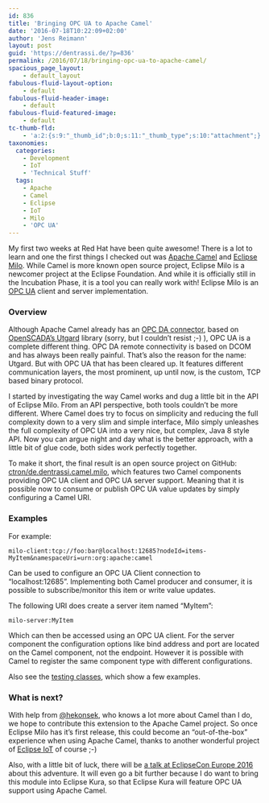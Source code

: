 ```yaml
---
id: 836
title: 'Bringing OPC UA to Apache Camel'
date: '2016-07-18T10:22:09+02:00'
author: 'Jens Reimann'
layout: post
guid: 'https://dentrassi.de/?p=836'
permalink: /2016/07/18/bringing-opc-ua-to-apache-camel/
spacious_page_layout:
    - default_layout
fabulous-fluid-layout-option:
    - default
fabulous-fluid-header-image:
    - default
fabulous-fluid-featured-image:
    - default
tc-thumb-fld:
    - 'a:2:{s:9:"_thumb_id";b:0;s:11:"_thumb_type";s:10:"attachment";}'
taxonomies:
  categories:
    - Development
    - IoT
    - 'Technical Stuff'
  tags:
    - Apache
    - Camel
    - Eclipse
    - IoT
    - Milo
    - 'OPC UA'
---
```


My first two weeks at Red Hat have been quite awesome! There is a lot to learn and one the first things I checked out was [Apache Camel](http://camel.apache.org/) and [Eclipse Milo](http://eclipse.org/milo). While Camel is more known open source project, Eclipse Milo is a newcomer project at the Eclipse Foundation. And while it is officially still in the Incubation Phase, it is a tool you can really work with! Eclipse Milo is an [OPC UA](https://opcfoundation.org/about/opc-technologies/opc-ua/) client and server implementation.

<!-- more -->

### Overview

Although Apache Camel already has an [OPC DA connector](https://github.com/summitsystemsinc/camel-opc), based on [OpenSCADA’s Utgard](http://openscada.org/projects/utgard/) library (sorry, but I couldn’t resist ;-) ), OPC UA is a complete different thing. OPC DA remote connectivity is based on DCOM and has always been really painful. That’s also the reason for the name: Utgard. But with OPC UA that has been cleared up. It features different communication layers, the most prominent, up until now, is the custom, TCP based binary protocol.

I started by investigating the way Camel works and dug a little bit in the API of Eclipse Milo. From an API perspective, both tools couldn’t be more different. Where Camel does try to focus on simplicity and reducing the full complexity down to a very slim and simple interface, Milo simply unleashes the full complexity of OPC UA into a very nice, but complex, Java 8 style API. Now you can argue night and day what is the better approach, with a little bit of glue code, both sides work perfectly together.

To make it short, the final result is an open source project on GitHub: [ctron/de.dentrassi.camel.milo](https://github.com/ctron/de.dentrassi.camel.milo), which features two Camel components providing OPC UA client and OPC UA server support. Meaning that it is possible now to consume or publish OPC UA value updates by simply configuring a Camel URI.

### Examples

For example:

```
milo-client:tcp://foo:bar@localhost:12685?nodeId=items-MyItem&namespaceUri=urn:org:apache:camel
```

Can be used to configure an OPC UA Client connection to “localhost:12685”. Implementing both Camel producer and consumer, it is possible to subscribe/monitor this item or write value updates.

The following URI does create a server item named “MyItem”:

```
milo-server:MyItem
```

Which can then be accessed using an OPC UA client. For the server component the configuration options like bind address and port are located on the Camel component, not the endpoint. However it is possible with Camel to register the same component type with different configurations.

Also see the [testing classes](https://github.com/ctron/de.dentrassi.camel.milo/tree/master/src/test/java/org/apache/camel/component/milo/testing), which show a few examples.

### What is next?

With help from [@hekonsek](https://github.com/hekonsek), who knows a lot more about Camel than I do, we hope to contribute this extension to the Apache Camel project. So once Eclipse Milo has it’s first release, this could become an “out-of-the-box” experience when using Apache Camel, thanks to another wonderful project of [Eclipse IoT](http://iot.eclipse.org/) of course ;-)

Also, with a little bit of luck, there will be [a talk at EclipseCon Europe 2016](https://www.eclipsecon.org/europe2016/session/bringing-opc-ua-apache-camel-and-eclipse-kura) about this adventure. It will even go a bit further because I do want to bring this module into Eclipse Kura, so that Eclipse Kura will feature OPC UA support using Apache Camel.
